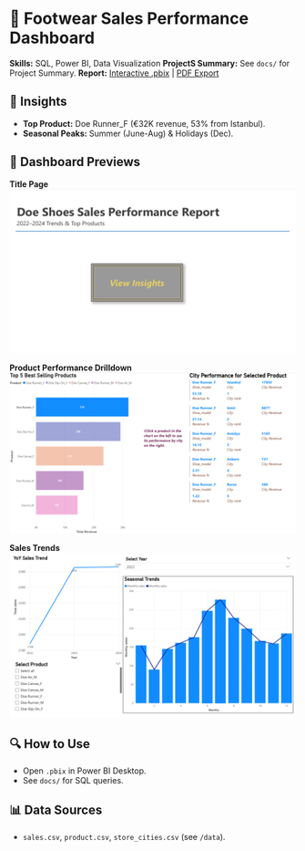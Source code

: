 # 🚀 Footwear Sales Performance Dashboard
**Skills:** SQL, Power BI, Data Visualization
**ProjectS Summary:** See `docs/` for Project Summary.
**Report:** [Interactive .pbix](DoeShoes_Report.pbix) | [PDF Export](DoeShoes_Report.pdf)  

## 📌 Insights
- **Top Product:** Doe Runner_F (€32K revenue, 53% from Istanbul).  
- **Seasonal Peaks:** Summer (June-Aug) & Holidays (Dec).  
## 📸 Dashboard Previews

**Title Page**
![Dashboard Overview](assets/1.png)

**Product Performance Drilldown**
![Product Performance](assets/2.png)

**Sales Trends**
![City Breakdown](assets/3.png)

## 🔍 How to Use
- Open `.pbix` in Power BI Desktop.  
- See `docs/` for SQL queries.  

## 📊 Data Sources
- `sales.csv`, `product.csv`, `store_cities.csv` (see `/data`).  

